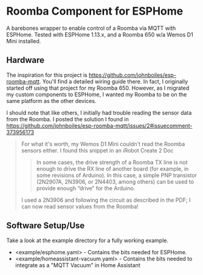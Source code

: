# Roomba Component for ESPHome

A barebones wrapper to enable control of a Roomba via MQTT with ESPHome.
Tested with ESPHome 1.13.x, and a Roomba 650 w/a Wemos D1 Mini installed.

## Hardware

The inspiration for this project is https://github.com/johnboiles/esp-roomba-mqtt. You'll find a detailed wiring guide there. In fact, I originally started off using that project for my Roomba 650. However, as I migrated my custom components to ESPHome, I wanted my Roomba to be on the same platform as the other devices. 

I should note that like others, I initially had trouble reading the sensor data from the Roomba. I posted the solution I found in https://github.com/johnboiles/esp-roomba-mqtt/issues/2#issuecomment-373956173

> For what it's worth, my Wemos D1 Mini couldn't read the Roomba sensors either. I found this snippet in an iRobot Create 2 Doc
>
>> In some cases, the drive strength of a Roomba TX line is not enough to drive the RX line of another board (for example, in some revisions of Arduino). In this case, a simple PNP transistor (2N2907A, 2N3906, or 2N4403, among others) can be used to provide enough “drive” for the Arduino.
> 
> I used a 2N3906 and following the circuit as described in the PDF; I can now read sensor values from the Roomba!

## Software Setup/Use

Take a look at the example directory for a fully working example.

* <example/esphome.yaml> - Contains the bits needed for ESPHome.
* <example/homeassistant-vacuum.yaml> - Contains the bits needed to integrate as a "MQTT Vacuum" in Home Assistant
